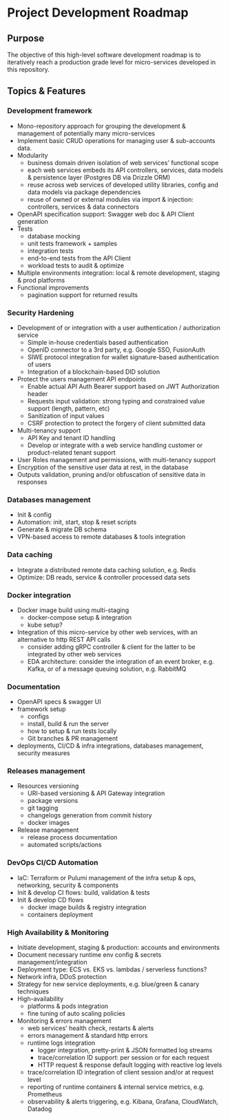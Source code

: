# Project Development Roadmap

## Purpose

The objective of this high-level software development roadmap is to iteratively reach a production grade level for micro-services developed in this repository.

## Topics & Features

### Development framework

* Mono-repository approach for grouping the development & management of potentially many micro-services
* Implement basic CRUD operations for managing user & sub-accounts data.
* Modularity
  * business domain driven isolation of web services' functional scope
  * each web services embeds its API controllers, services, data models & persistence layer (Postgres DB via Drizzle ORM)
  * reuse across web services of developed utility libraries, config and data models via package dependencies
  * reuse of owned or external modules via import & injection: controllers, services & data connectors
* OpenAPI specification support: Swagger web doc & API Client generation
* Tests
  * database mocking
  * unit tests framework + samples
  * integration tests
  * end-to-end tests from the API Client
  * workload tests to audit & optimize
* Multiple environments integration: local & remote development, staging & prod platforms
* Functional improvements
  * pagination support for returned results

### Security Hardening

* Development of or integration with a user authentication / authorization service
  * Simple in-house credentials based authentication
  * OpenID connector to a 3rd party, e.g. Google SSO, FusionAuth
  * SIWE protocol integration for wallet signature-based authentication of users
  * Integration of a blockchain-based DID solution
* Protect the users management API endpoints
  * Enable actual API Auth Bearer support based on JWT Authorization header
  * Requests input validation: strong typing and constrained value support (length, pattern, etc)
  * Sanitization of input values
  * CSRF protection to protect the forgery of client submitted data
* Multi-tenancy support
  * API Key and tenant ID handling
  * Develop or integrate with a web service handling customer or product-related tenant support
* User Roles management and permissions, with multi-tenancy support
* Encryption of the sensitive user data at rest, in the database
* Outputs validation, pruning and/or obfuscation of sensitive data in responses

### Databases management

* Init & config
* Automation: init, start, stop & reset scripts
* Generate & migrate DB schema
* VPN-based access to remote databases & tools integration

### Data caching

* Integrate a distributed remote data caching solution, e.g. Redis
* Optimize: DB reads, service & controller processed data sets

### Docker integration

* Docker image build using multi-staging
  * docker-compose setup & integration
  * kube setup?
* Integration of this micro-service by other web services, with an alternative to http REST API calls
  * consider adding gRPC controller & client for the latter to be integrated by other web services
  * EDA architecture: consider the integration of an event broker, e.g. Kafka, or of a message queuing solution, e.g. RabbitMQ

### Documentation

* OpenAPI specs & swagger UI
* framework setup
  * configs
  * install, build & run the server
  * how to setup & run tests locally
  * Git branches & PR management
* deployments, CI/CD & infra integrations, databases management, security measures

### Releases management

* Resources versioning
  * URI-based versioning & API Gateway integration
  * package versions
  * git tagging
  * changelogs generation from commit history
  * docker images
* Release management
  * release process documentation
  * automated scripts/actions

### DevOps CI/CD Automation

* IaC: Terraform or Pulumi management of the infra setup & ops, networking, security & components
* Init & develop CI flows: build, validation & tests
* Init & develop CD flows
  * docker image builds & registry integration
  * containers deployment

### High Availability & Monitoring

* Initiate development, staging & production: accounts and environments
* Document necessary runtime env config & secrets management/integration
* Deployment type: ECS vs. EKS vs. lambdas / serverless functions?
* Network infra, DDoS protection
* Strategy for new service deployments, e.g. blue/green & canary techniques
* High-availability
  * platforms & pods integration
  * fine tuning of auto scaling policies
* Monitoring & errors management
  * web services' health check, restarts & alerts
  * errors management & standard http errors
  * runtime logs integration
    * logger integration, pretty-print & JSON formatted log streams
    * trace/correlation ID support: per session or for each request
    * HTTP request & response default logging with reactive log levels
  * trace/correlation ID integration of client session and/or at request level
  * reporting of runtime containers & internal service metrics, e.g. Prometheus
  * observability & alerts triggering, e.g. Kibana, Grafana, CloudWatch, Datadog
